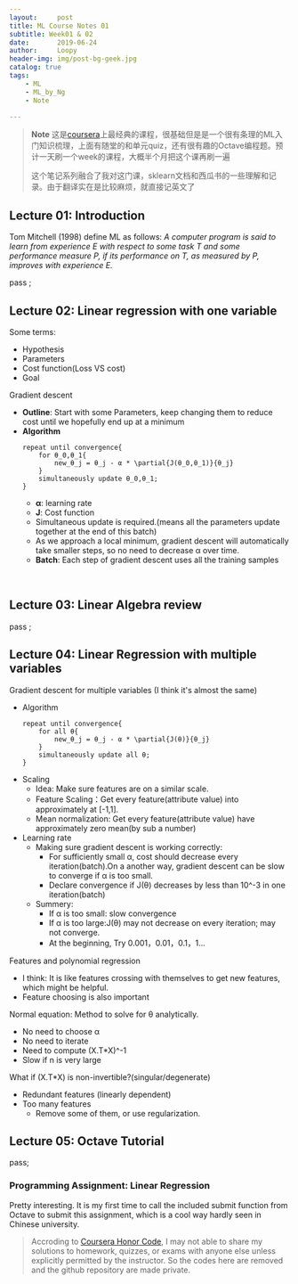 ```yaml
---
layout:     post
title: ML Course Notes 01
subtitle: Week01 & 02
date:       2019-06-24
author:     Loopy
header-img: img/post-bg-geek.jpg
catalog: true
tags:
    - ML
    - ML_by_Ng
    - Note

---
```



> **Note** 这是[coursera](https://www.coursera.org/learn/machine-learning/home/welcome)上最经典的课程，很基础但是是一个很有条理的ML入门知识梳理，上面有随堂的和单元quiz，还有很有趣的Octave编程题。预计一天刷一个week的课程，大概半个月把这个课再刷一遍
>
> 这个笔记系列融合了我对这门课，sklearn文档和西瓜书的一些理解和记录。由于翻译实在是比较麻烦，就直接记英文了

## Lecture 01: Introduction
Tom Mitchell (1998) define ML as follows: *A computer program is said to learn from experience E with respect to some task T and some performance measure P, if its performance on T, as measured by P, improves with experience E.*

pass ;

## Lecture 02: Linear regression with one variable
Some terms:
 - Hypothesis
 - Parameters
 - Cost function(Loss VS cost)
 - Goal

Gradient descent
 - **Outline**: Start with some Parameters, keep changing them to reduce cost until we hopefully end up at a minimum
 - **Algorithm**
    ```
    repeat until convergence{
        for θ_0,θ_1{
            new_θ_j = θ_j - α * \partial{J(θ_0,θ_1)}{θ_j}
        }
        simultaneously update θ_0,θ_1;
    }
    ```
    - **α**: learning rate
    - **J**: Cost function
    - Simultaneous update is required.(means all the parameters update together at the end of this batch)
    - As we approach a local minimum, gradient descent will automatically take smaller steps, so no need to decrease α over time.
    - **Batch**: Each step of gradient descent uses all the training samples

  
## Lecture 03: Linear Algebra review
pass ;

## Lecture 04: Linear Regression with multiple variables
Gradient descent for multiple variables
(I think it's almost the same)
 - Algorithm
    ```
    repeat until convergence{
        for all θ{
            new_θ_j = θ_j - α * \partial{J(θ)}{θ_j}
        }
        simultaneously update all θ;
    }
    ```
 - Scaling
   - Idea: Make sure features are on a similar scale.
   - Feature Scaling：Get every feature(attribute value) into approximately at [-1,1].
   - Mean normalization: Get every feature(attribute value) have approximately zero mean(by sub a number)
 - Learning rate
   - Making sure gradient descent is working correctly:
     - For sufficiently small α, cost should decrease every iteration(batch).On a another way, gradient descent can be slow to converge if α is too small.
     - Declare convergence if J(θ) decreases by less than 10^-3 in one iteration(batch)
   - Summery:
     - If α is too small: slow convergence
     - If α is too large:J(θ) may not decrease on every iteration; may not converge.
     - At the beginning, Try 0.001，0.01，0.1，1...

Features and polynomial regression
 - I think: It is like features crossing with themselves to get new features, which might be helpful.
 - Feature choosing is also important

Normal equation: Method to solve for θ analytically.
 - No need to choose α
 - No need to iterate
 - Need to compute (X.T*X)^-1
 - Slow if n is very large

What if (X.T*X) is non-invertible?(singular/degenerate)
 - Redundant features (linearly dependent)
 - Too many features
   - Remove some of them, or use regularization.

## Lecture 05: Octave Tutorial
pass;

### Programming Assignment: Linear Regression
Pretty interesting. It is my first time to call the included submit function from Octave to submit this assignment, which is a cool way hardly seen in Chinese university.

>Accroding to [Coursera Honor Code](https://learner.coursera.help/hc/en-us/articles/209818863-Coursera-Honor-Code), I may not able to share my solutions to homework, quizzes, or exams with anyone else unless explicitly permitted by the instructor. So the codes here are removed and the github repository are made private.
